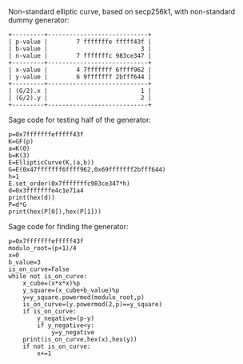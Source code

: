 Non-standard elliptic curve, based on secp256k1, with non-standard dummy generator:
```
+---------+----------------------------+
| p-value |        7 fffffffe fffff43f |
| b-value |                          3 |
| n-value |        7 fffffffc 983ce347 |
+---------+----------------------------+
| x-value |        4 7fffffff 6ffff962 |
| y-value |        6 9fffffff 2bfff644 |
+---------+----------------------------+
| (G/2).x |                          1 |
| (G/2).y |                          2 |
+---------+----------------------------+
```
Sage code for testing half of the generator:
```
p=0x7fffffffefffff43f
K=GF(p)
a=K(0)
b=K(3)
E=EllipticCurve(K,(a,b))
G=E(0x47fffffff6ffff962,0x69fffffff2bfff644)
h=1
E.set_order(0x7fffffffc983ce347*h)
d=0x3fffffffe4c1e71a4
print(hex(d))
P=d*G
print(hex(P[0]),hex(P[1]))
```
Sage code for finding the generator:
```
p=0x7fffffffefffff43f
modulo_root=(p+1)/4
x=0
b_value=3
is_on_curve=False
while not is_on_curve:
    x_cube=(x*x*x)%p
    y_square=(x_cube+b_value)%p
    y=y_square.powermod(modulo_root,p)
    is_on_curve=(y.powermod(2,p)==y_square)
    if is_on_curve:
        y_negative=(p-y)
        if y_negative<y:
            y=y_negative
    print(is_on_curve,hex(x),hex(y))
    if not is_on_curve:
        x+=1
```
